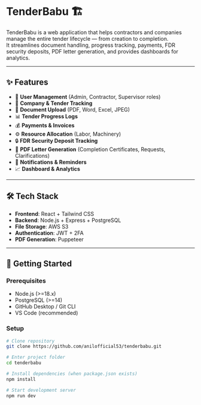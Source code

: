 # TenderBabu 🏗️

TenderBabu is a web application that helps contractors and companies manage the entire tender lifecycle — from creation to completion.  
It streamlines document handling, progress tracking, payments, FDR security deposits, PDF letter generation, and provides dashboards for analytics.

---

## ✨ Features
- 👥 **User Management** (Admin, Contractor, Supervisor roles)
- 🏢 **Company & Tender Tracking**
- 📂 **Document Upload** (PDF, Word, Excel, JPEG)
- 📊 **Tender Progress Logs**
- 💰 **Payments & Invoices**
- ⚙️ **Resource Allocation** (Labor, Machinery)
- 🔒 **FDR Security Deposit Tracking**
- 📝 **PDF Letter Generation** (Completion Certificates, Requests, Clarifications)
- 🔔 **Notifications & Reminders**
- 📈 **Dashboard & Analytics**

---

## 🛠️ Tech Stack
- **Frontend**: React + Tailwind CSS  
- **Backend**: Node.js + Express + PostgreSQL  
- **File Storage**: AWS S3  
- **Authentication**: JWT + 2FA  
- **PDF Generation**: Puppeteer  

---

## 🚀 Getting Started

### Prerequisites
- Node.js (>=18.x)
- PostgreSQL (>=14)
- GitHub Desktop / Git CLI
- VS Code (recommended)

### Setup
```bash
# Clone repository
git clone https://github.com/anilofficial53/tenderbabu.git

# Enter project folder
cd tenderbabu

# Install dependencies (when package.json exists)
npm install

# Start development server
npm run dev
